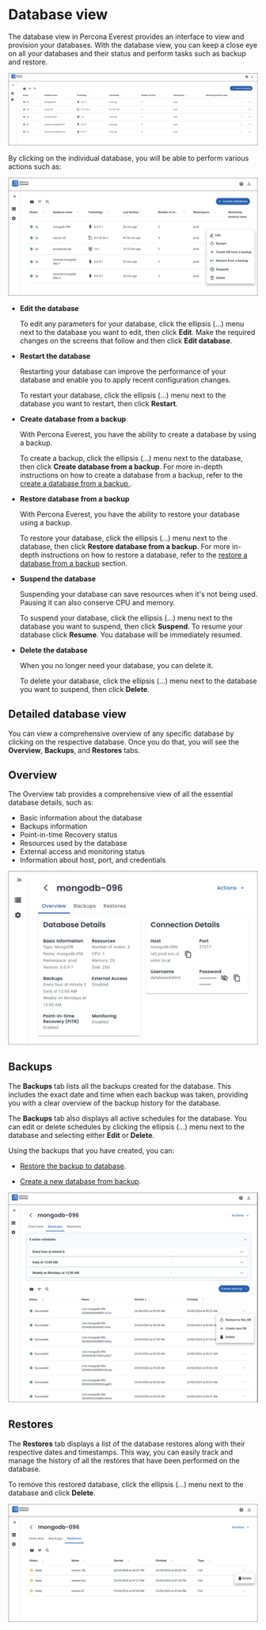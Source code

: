 # Database view

The database view in Percona Everest provides an interface to view and provision your databases. With the database view, you can keep a close eye on all your databases and their status and perform tasks such as backup and restore.


   ![!image](../images/database_view.png)

By clicking on the individual database, you will be able to perform various actions such as:

   ![!image](../images/database_view_actions.png)


 - **Edit the database**
    
    To edit any parameters for your database, click the ellipsis (...) menu next to the database you want to edit, then click **Edit**. Make the required changes on the screens that follow and then click **Edit database**.

 -  **Restart the database**

     Restarting your database can improve the performance of your database and enable you to apply recent configuration changes. 
    
     To restart your database, click the ellipsis (...) menu next to the database you want to restart, then click **Restart**. 


 - **Create database from a backup**

    With Percona Everest, you have the ability to create a database by using a backup. 
    
    To create a backup, click the ellipsis (…) menu next to the database, then click **Create database from a backup**. For more in-depth instructions on how to create a database from a backup, refer to the [create a database from a backup ](createBackups/create_new_database.md).

 - **Restore database from a backup**

     With Percona Everest, you have the ability to restore your database using a backup. 
    
     To restore your database, click the ellipsis (...) menu next to the database, then click **Restore database from a backup**. For more in-depth instructions on how to restore a database, refer to the [restore a database from a backup](createBackups/RestoreBackup.md) section.


 - **Suspend the database**

     Suspending your database can save resources when it's not being used. Pausing it can also conserve CPU and memory. 
    
     To suspend your database, click the ellipsis (...) menu next to the database you want to suspend, then click **Suspend**. To resume your database click **Resume**. You database will be immediately resumed.

 - **Delete the database**

     When you no longer need your database, you can delete it. 
    
     To delete your database, click the ellipsis (...) menu next to the database you want to suspend, then click **Delete**.


## Detailed database view

You can view a comprehensive overview of any specific database by clicking on the respective database. Once you do that, you will see the **Overview**, **Backups**, and **Restores** tabs.

## Overview

The Overview tab provides a comprehensive view of all the essential database details, such as:

- Basic information about the database
- Backups information
- Point-in-time Recovery status
- Resources used by the database
- External access and monitoring status
- Information about host, port, and credentials

![!image](../images/database_details.png)


## Backups

The **Backups** tab lists all the backups created for the database. This includes the exact date and time when each backup was taken, providing you with a clear overview of the backup history for the database.

The **Backups** tab also displays all active schedules for the database. You can edit or delete schedules by clicking the ellipsis (...) menu next to the database and selecting either **Edit** or **Delete**.

Using the backups that you have created, you can:

- [Restore the backup to database](../use/RestoreBackup.md#RestoreBackup). 


- [Create a new database from backup](createBackups/create_new_database.md#create_new_database). 

![!image](../images/database_backups.png)




## Restores

The **Restores** tab displays a list of the database restores along with their respective dates and timestamps. This way, you can easily track and manage the history of all the restores that have been performed on the database.

To remove this restored database, click the ellipsis (...) menu next to the database and click **Delete**.

![!image](../images/database_restores.png)
